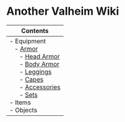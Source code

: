 # Another Valheim Wiki

<style>
.c2{
    padding-left:13px!important;
}
.c3{
    padding-left:26px!important;
}
</style>

| Contents |
| - |
| - Equipment <br> <blah class="c2">- [Armor](/equipment/armor)</blah><br> <blah class="c3">- [Head Armor](/equipment/armor#head-slot)</blah><br> <blah class="c3">- [Body Armor](/equipment/armor#body-slot)</blah><br> <blah class="c3">- [Leggings](/equipment/armor#legs-slot)</blah><br> <blah class="c3">- [Capes](/equipment/armor#cape-slot)</blah><br> <blah class="c3">- [Accessories](/equipment/armor#accessory-slot)</blah><br> <blah class="c3">- [Sets](/equipment/armor/sets)</blah><br> - Items <br> - Objects |